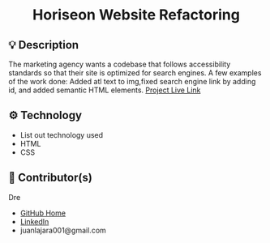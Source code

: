 <h1 align='center'>Horiseon Website Refactoring</h1>
<h2>💡 Description</h2>
<p>The marketing agency wants a codebase that follows accessibility standards
so that their site is optimized for search engines. A few examples of the work done: Added atl text to img,fixed search engine link by adding id, and added semantic HTML elements.  
<a href='https://juanlajara.github.io/coderefactor' target='_blank'>Project Live Link</a>
</p>
<h2>⚙️ Technology</h2>
<ul>
    <li>List out technology used</li>
    <li>HTML</li>
    <li>CSS</li>
</ul>
<h2>📓 Contributor(s)</h2>
<p>Dre</p>
<ul>
    <li><a href='https://github.com/juanlajara/juanlajara.github.io' target='_blank'>GitHub Home</a></li>
    <li><a href='https://www.linkedin.com/in/juan-andres-lajara-179a8442' target='_blank'>LinkedIn</a></li>
    <li>juanlajara001@gmail.com</li>
</ul>
